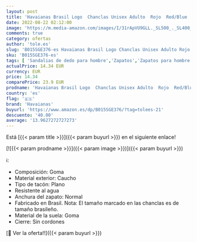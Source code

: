 ```yaml
---
layout: post
title: 'Havaianas Brasil Logo  Chanclas Unisex Adulto  Rojo  Red/Blue   41/42 EU'
date: 2022-08-22 02:12:00
image: 'https://m.media-amazon.com/images/I/31rApVU9GLL._SL500_._SL400_.jpg'
comments: true
category: ofertas
author: 'tole.es'
slug: 'B015SGE376-es Havaianas Brasil Logo Chanclas Unisex Adulto Rojo Red/Blue...'
sku: 'B015SGE376-es'
tags: [ 'Sandalias de dedo para hombre','Zapatos','Zapatos para hombre','Zapatos y complementos','chanclas','havaianas','🇪🇸', ]
actualPrice: 14.34 EUR
currency: EUR
price: 14.34
comparePrice: 23.9 EUR
prodname: 'Havaianas Brasil Logo  Chanclas Unisex Adulto  Rojo  Red/Blue   41/42 EU'
country: 'es'
flag: '🇪🇸'
brand: 'Havaianas'
buyurl: 'https://www.amazon.es/dp/B015SGE376/?tag=tolees-21'
descuento: '40.00'
average: '13.9627272727273'
---
```


Está [{{< param title >}}]({{< param buyurl >}}) en el siguiente enlace!

[![{{< param prodname >}}]({{< param image >}})]({{< param buyurl >}})

ℹ️:

- Composición: Goma
- Material exterior: Caucho
- Tipo de tacón: Plano
- Resistente al agua
- Anchura del zapato: Normal
- Fabricado en Brasil. Nota: El tamaño marcado en las chanclas es de tamaño brasileño.
- Material de la suela: Goma
- Cierre: Sin cordones

[🛒 Ver la oferta!!]({{< param buyurl >}})
